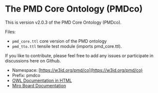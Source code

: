 # The PMD Core Ontology (PMDco) 

This is version v2.0.3 of the PMD Core Ontology (PMDco). 

Files: 
 - ```pmd_core.ttl```    core version of the PMD ontology
 - ```pmd_tto.ttl```     tensile test module (imports pmd_core.ttl). 

If you like to contribute, please feel free to add any issues or participate in discussions here on Github.

* Namespace: [https://w3id.org/pmd/co](https://w3id.org/pmd/co)
* Prefix: pmdco
* [OWL Documentation in HTML](https://w3id.org/pmd/co) 
* [Miro Board Documentation](https://miro.com/app/board/uXjVPn5wGiA=)



